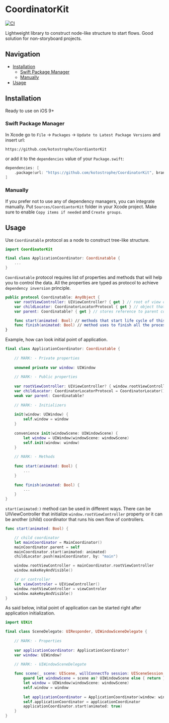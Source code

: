 # CoordinatorKit

[![CI](https://github.com/kotostrophe/CoordinatorKit/actions/workflows/CoordinatorKitTests.yml/badge.svg?branch=main&event=push)](https://github.com/kotostrophe/CoordinatorKit/actions/workflows/CoordinatorKitTests.yml)

Lightweight library to construct node-like structure to start flows. Good solution for non-storyboard projects.

## Navigation

- [Installation](#installation)
    - [Swift Package Manager](#swift-package-manager)
    - [Manually](#manually)
- [Usage](#usage)

## Installation

Ready to use on iOS 9+

### Swift Package Manager

In Xcode go to `File`  → `Packages`  → `Update to Latest Package Versions` and insert url: 

```url
https://github.com/kotostrophe/CoordiantorKit
```

or add it to the `dependencies` value of your `Package.swift`:

```swift
dependencies: [
    .package(url: "https://github.com/kotostrophe/CoordinatorKit", branch: "main")
]
```


### Manually

If you prefer not to use any of dependency managers, you can integrate manually. Put `Sources/CoordiantorKit` folder in your Xcode project. Make sure to enable `Copy items if needed` and `Create groups`.


## Usage

Use `Coordinatable` protocol as a node to construct tree-like structure. 

```swift
import CoordinatorKit

final class ApplicationCoordinator: Coordinatable {
    ...
}
```

`Coordinatable` protocol requires list of properties and methods that will help you to control the data. All the properties are typed as protocol to achieve `dependency inversion` principle.

```swift
public protocol Coordinatable: AnyObject {
    var rootViewController: UIViewController? { get } // root of view controller (bassically there is UINavigationController)
    var childLocator: CoordinatorLocatorProtocol { get } // object that stores children coordinators
    var parent: Coordinatable? { get } // stores reference to parent coordinator (must be marked as `weak`)

    func start(animated: Bool) // methods that start life cycle of this coordiantor
    func finish(animated: Bool) // method uses to finish all the proceses inside of this coordinator
}
```

Example, how can look initial point of application.

```swift
final class ApplicationCoordinator: Coordinatable {
    
    // MARK: - Private properties
    
    unowned private var window: UIWindow
    
    // MARK: - Public properties
    
    var rootViewController: UIViewController? { window.rootViewController }
    var childLocator: CoordinatorLocatorProtocol = CoordinatorLocator()
    weak var parent: Coordinatable?
    
    // MARK: - Initializers
    
    init(window: UIWindow) {
        self.window = window
    }
    
    convenience init(windowScene: UIWindowScene) {
        let window = UIWindow(windowScene: windowScene)
        self.init(window: window)
    }
    
    // MARK: - Methods
    
    func start(animated: Bool) {
        ...
    }
    
    func finish(animated: Bool) {
        ...
    }
}
```

`start(animated:)` method can be used in different ways. There can be UIViewController that initialize `window.rootViewController` property or it can be another (child) coordinator that runs his own flow of controllers.

```swift
func start(animated: Bool) {

    // child coordinator
    let mainCoordinator = MainCoordinator()
    mainCoordinator.parent = self
    mainCoordinator.start(animated: animated)
    childLocator.push(mainCoordinator, by: "main")

    window.rootViewController = mainCoordinator.rootViewController
    window.makeKeyAndVisible()

    // or controller
    let viewControler = UIViewController()
    window.rootViewController = viewControler
    window.makeKeyAndVisible()
}
```

As said below, initial point of application can be started right after application initialization. 

```swift
import UIKit

final class SceneDelegate: UIResponder, UIWindowSceneDelegate {
    
    // MARK: - Properties
    
    var applicationCoordinator: ApplicationCoordinator?
    var window: UIWindow?

    // MARK: - UIWindowSceneDelegate
    
    func scene(_ scene: UIScene, willConnectTo session: UISceneSession, options connectionOptions: UIScene.ConnectionOptions) {
        guard let windowScene = scene as? UIWindowScene else { return }
        let window = UIWindow(windowScene: windowScene)
        self.window = window
        
        let applicationCoordinator = ApplicationCoordinator(window: window)
        self.applicationCoordinator = applicationCoordinator
        applicationCoordinator.start(animated: true)
    }
}
```
